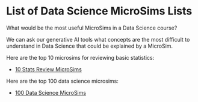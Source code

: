 # List of Data Science MicroSims Lists

What would be the most useful MicroSims in a Data Science course?

We can ask our generative AI tools what concepts are the most difficult
to understand in Data Science that could be explained by a MicroSim.

Here are the top 10 microsims for reviewing basic statistics:
- [10 Stats Review MicroSims](10-stats-review-microsims.md)

Here are the top 100 data science microsims:
- [100 Data Science MicroSims](100-data-science-microsims.md)
